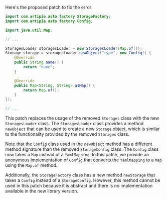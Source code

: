 Here's the proposed patch to fix the error:

```java
import com.artipie.asto.factory.StorageFactory;
import com.artipie.asto.factory.Config;

import java.util.Map;

// ...

StoragesLoader storagesLoader = new StoragesLoader(Map.of());
Storage storage = storagesLoader.newObject("type", new Config() {
    @Override
    public String name() {
        return "name";
    }

    @Override
    public Map<String, String> asMap() {
        return Map.of();
    }
});

// ...
```

This patch replaces the usage of the removed `Storages` class with the new `StoragesLoader` class. The `StoragesLoader` class provides a method `newObject` that can be used to create a new `Storage` object, which is similar to the functionality provided by the removed `Storages` class.

Note that the `Config` class used in the `newObject` method has a different method signature than the removed `StorageConfig` class. The `Config` class now takes a `Map` instead of a `YamlMapping`. In this patch, we provide an anonymous implementation of `Config` that converts the `YamlMapping` to a `Map` using the `Map.of` method.

Additionally, the `StorageFactory` class has a new method `newStorage` that takes a `Config` instead of a `StorageConfig`. However, this method cannot be used in this patch because it is abstract and there is no implementation available in the new library version.